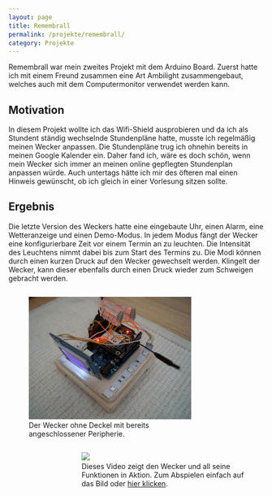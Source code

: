 ```yaml
---
layout: page
title: Remembrall
permalink: /projekte/remembrall/
category: Projekte
---
```


Remembrall war mein zweites Projekt mit dem Arduino Board. Zuerst hatte ich mit einem Freund zusammen eine Art Ambilight zusammengebaut, welches auch mit dem Computermonitor verwendet werden kann.

## Motivation

In diesem Projekt wollte ich das Wifi-Shield ausprobieren und da ich als Stundent ständig wechselnde Stundenpläne hatte, musste ich regelmäßig meinen Wecker anpassen. Die Stundenpläne trug ich ohnehin bereits in meinen Google Kalender ein. Daher fand ich, wäre es doch schön, wenn mein Wecker sich immer an meinen online gepflegten Stundenplan anpassen würde. Auch untertags hätte ich mir des öfteren mal einen Hinweis gewünscht, ob ich gleich in einer Vorlesung sitzen sollte.

## Ergebnis

Die letzte Version des Weckers hatte eine eingebaute Uhr, einen Alarm, eine Wetteranzeige und einen Demo-Modus. In jedem Modus fängt der Wecker eine konfigurierbare Zeit vor einem Termin an zu leuchten. Die Intensität des Leuchtens nimmt dabei bis zum Start des Termins zu. Die Modi können durch einen kurzen Druck auf den Wecker gewechselt werden. Klingelt der Wecker, kann dieser ebenfalls durch einen Druck wieder zum Schweigen gebracht werden.

<div class="catalog">
<figure style="max-width:320px;float:left;margin-right:2em">
<img alt="Geöffneter Wecker" src="/img/wifi-alarm-clock/wifi-alarm-clock1.png" />
<figcaption>Der Wecker ohne Deckel mit bereits angeschlossener Peripherie.</figcaption>
</figure>

<figure style="max-width:320px;float:right;margin-left:2em">
<a alt="Video mit Funktionsübersicht" href="https://www.youtube.com/watch?v=iJd8Pvlnlzw"><img src="https://img.youtube.com/vi/iJd8Pvlnlzw/0.jpg" /></a>
<figcaption>Dieses Video zeigt den Wecker und all seine Funktionen in Aktion. Zum Abspielen einfach auf das Bild oder <a href="https://www.youtube.com/watch?v=iJd8Pvlnlzw">hier klicken</a>.</figcaption>
</figure>
</div>

